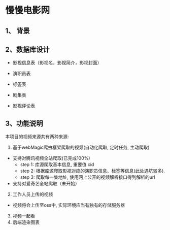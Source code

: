 # 慢慢电影网

## 1、 背景

## 2、数据库设计

- 影视信息表（影视名，影视简介，影视封面）

- 演职员表

- 标签表

- 剧集表

- 影视评论表

## 3、功能说明

本项目的视频来源共有两种来源:
1. 基于webMagic爬虫框架爬取的视频(自动化爬取, 定时任务, 主动爬取)
- 支持对腾讯视频全站爬取(已完成100%)
  - step 1: 库源爬取基本信息, 重要值 cid
  - step 2: 根据库源爬取影视对应的演职员信息、标签等信息(此处遇坑较多).
  - step 3: 爬取每一集地址, 使用网上公开的视频解析接口得到解析的url
- 支持对爱奇艺全站爬取（未开始）
2. 工作人员上传的视频
- 视频将会上传至oss中, 实际环境应当有独有的存储服务器
3. 视频一起看
4. 后端渲染图表
